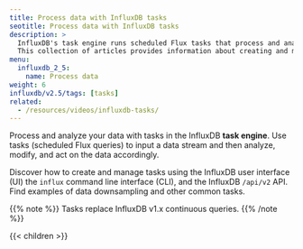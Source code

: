 ```yaml
---
title: Process data with InfluxDB tasks
seotitle: Process data with InfluxDB tasks
description: >
  InfluxDB's task engine runs scheduled Flux tasks that process and analyze data.
  This collection of articles provides information about creating and managing InfluxDB tasks.
menu:
  influxdb_2_5:
    name: Process data
weight: 6
influxdb/v2.5/tags: [tasks]
related:
  - /resources/videos/influxdb-tasks/
---
```


Process and analyze your data with tasks in the InfluxDB **task engine**.
Use tasks (scheduled Flux queries)
to input a data stream and then analyze, modify, and act on the data accordingly.

Discover how to create and manage tasks using the InfluxDB user interface (UI)
the `influx` command line interface (CLI), and the InfluxDB `/api/v2` API.
Find examples of data downsampling and other common tasks.

{{% note %}}
Tasks replace InfluxDB v1.x continuous queries.
{{% /note %}}

{{< children >}}
